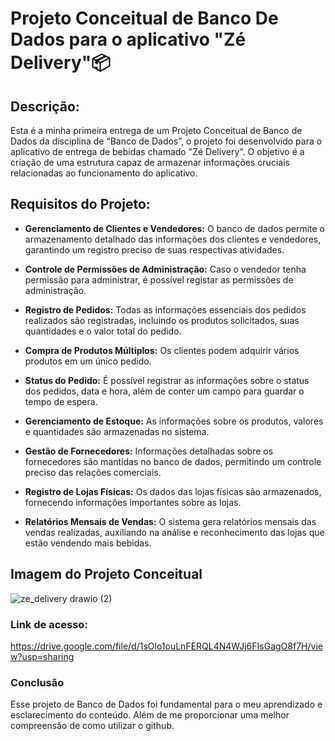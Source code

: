 # Projeto Conceitual de Banco De Dados para o aplicativo "Zé Delivery"📦

## Descrição:
Esta é a minha primeira entrega de um Projeto Conceitual de Banco de Dados da disciplina de “Banco de Dados”, o projeto foi desenvolvido para o aplicativo de entrega de bebidas chamado "Zé Delivery". O objetivo é a criação de uma estrutura capaz de armazenar informações cruciais relacionadas ao funcionamento do aplicativo.

## Requisitos do Projeto:

+ **Gerenciamento de Clientes e Vendedores:** O banco de dados permite o armazenamento detalhado das informações dos clientes e vendedores, garantindo um registro preciso de suas respectivas atividades.

+ **Controle de Permissões de Administração:** Caso o vendedor tenha permissão para administrar, é possível registar as permissões de administração.

+ **Registro de Pedidos:** Todas as informações essenciais dos pedidos realizados são registradas, incluindo os produtos solicitados, suas quantidades e o valor total do pedido.

+ **Compra de Produtos Múltiplos:** Os clientes podem adquirir vários produtos em um único pedido.

+ **Status do Pedido:** É possível registrar as informações sobre o status dos pedidos, data e hora, além de conter um campo para guardar o tempo de espera. 

+ **Gerenciamento de Estoque:** As informações sobre os produtos, valores e quantidades são armazenadas no sistema. 

+ **Gestão de Fornecedores:** Informações detalhadas sobre os fornecedores são mantidas no banco de dados, permitindo um controle preciso das relações comerciais.

+ **Registro de Lojas Físicas:** Os dados das lojas físicas são armazenados, fornecendo informações importantes sobre as lojas.

+ **Relatórios Mensais de Vendas:** O sistema gera relatórios mensais das vendas realizadas, auxiliando na análise e reconhecimento das lojas que estão vendendo mais bebidas.

## Imagem do Projeto Conceitual 
![ze_delivery drawio (2)](https://github.com/anacristinags/Banco_de_Dados/assets/145061688/f9908ba9-54c5-4559-a242-3ea5b31d75a2)
### Link de acesso: 
https://drive.google.com/file/d/1sOlo1ouLnFERQL4N4WJj6FIsGagO8f7H/view?usp=sharing  
### Conclusão  
Esse projeto de Banco de Dados foi fundamental para o meu aprendizado e esclarecimento do conteúdo. Além de me proporcionar uma melhor compreensão de como utilizar o github.
